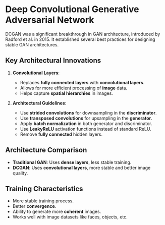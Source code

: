 # Deep Convolutional Generative Adversarial Network

DCGAN was a significant breakthrough in GAN architecture, introduced by Radford et al. in 2015. It established several best practices for designing stable GAN architectures.
## Key Architectural Innovations

1. **Convolutional Layers**:

    - Replaces **fully connected layers** with **convolutional layers**.
    - Allows for more efficient processing of **image** data.
    - Helps capture **spatial hierarchies** in images.

2. **Architectural Guidelines**:

    - Use **strided convolutions** for downsampling in the **discriminator**.
    - Use **transposed convolutions** for upsampling in the **generator**.
    - Apply **batch normalization** in both generator and discriminator.
    - Use **LeakyReLU** activation functions instead of standard ReLU.
    - Remove **fully connected** hidden layers.



## Architecture Comparison

 - **Traditional GAN**: Uses **dense layers**, less stable training.
 - **DCGAN**: Uses **convolutional layers**, more stable and better image quality.

## Training Characteristics

 - More stable training process.
 - Better **convergence**.
 - Ability to generate more **coherent** images.
 - Works well with image datasets like faces, objects, etc.
